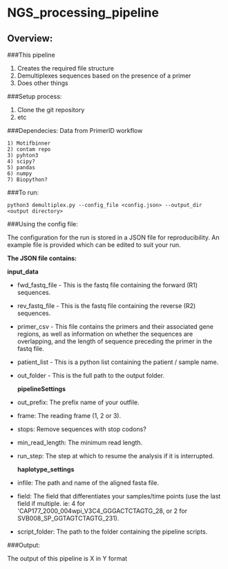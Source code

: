 # NGS_processing_pipeline

## Overview:
###This pipeline
1) Creates the required file structure
2) Demultiplexes sequences based on the presence of a primer
3) Does other things

###Setup process:

 1) Clone the git repository
 2) etc
 

###Dependecies:
Data from PrimerID workflow

    1) Motifbinner
    2) contam repo
    3) pyhton3
    4) scipy?
    5) pandas
    6) numpy
    7) Biopython?  
  

###To run:

```python3 demultiplex.py --config_file <config.json> --output_dir <output directory>```



###Using the config file:

The configuration for the run is stored in a JSON file for reproducibility. An example file is provided 
which can be edited to suit your run. 

**The JSON file contains:** 

  **input_data**

* fwd_fastq_file - This is the fastq file containing the forward (R1) sequences.
* rev_fastq_file - This is the fastq file containing the reverse (R2) sequences.
* primer_csv - This file contains the primers and their associated gene regions, as well as information on
whether the sequences are overlapping, and the length of sequence preceding the primer in the fastq file. 
* patient_list - This is a python list containing the patient / sample name.
* out_folder - This is the full path to the output folder.

  
  **pipelineSettings**
* out_prefix: The prefix name of your outfile.
* frame: The reading frame (1, 2 or 3).
* stops: Remove sequences with stop codons?
* min_read_length: The minimum read length.
* run_step: The step at which to resume the analysis if it is interrupted. 

  
  **haplotype_settings**
* infile: The path and name of the aligned fasta file.
* field: The field that differentiates your samples/time points (use the last field if multiple. ie: 4 for 'CAP177_2000_004wpi_V3C4_GGGACTCTAGTG_28, or 2 for SVB008_SP_GGTAGTCTAGTG_231).
* script_folder: The path to the folder containing the pipeline scripts.

 
###Output:

The output of this pipeline is X in Y format
